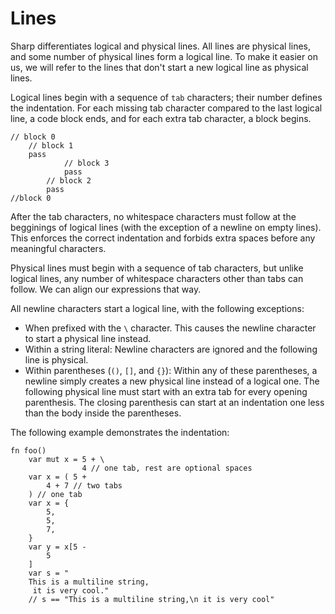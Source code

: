 # Lines
Sharp differentiates logical and physical lines.
All lines are physical lines, and some number of physical lines form a logical line.
To make it easier on us, we will refer to the lines that don't start a new logical line as physical lines.

Logical lines begin with a sequence of `tab` characters; their number defines the indentation. For each missing tab character compared to the last logical line, a code block ends, and for each extra tab character, a block begins.
```
// block 0
	// block 1
	pass
			// block 3
			pass
		// block 2
		pass
//block 0
```
After the tab characters, no whitespace characters must follow at the begginings of logical lines (with the exception of a newline on empty lines). This enforces the correct indentation and forbids extra spaces before any meaningful characters.

Physical lines must begin with a sequence of tab characters, but unlike logical lines, any number of whitespace characters other than tabs can follow. We can align our expressions that way.

All newline characters start a logical line, with the following exceptions:
- When prefixed with the `\` character. This causes the newline character to start a physical line instead.
- Within a string literal: Newline characters are ignored and the following line is physical.
- Within parentheses (`()`, `[]`, and `{}`): Within any of these parentheses, a newline simply creates a new physical line instead of a logical one. The following physical line must start with an extra tab for every opening parenthesis. The closing parenthesis can start at an indentation one less than the body inside the parentheses.

The following example demonstrates the indentation:
```
fn foo()
	var mut x = 5 + \
	            4 // one tab, rest are optional spaces
	var x = ( 5 + 
		4 + 7 // two tabs
	) // one tab
	var x = {
		5,
		5,
		7,
	}
	var y = x[5 -
		5
	]
	var s = "
	This is a multiline string,
	 it is very cool."
	// s == "This is a multiline string,\n it is very cool"
```
